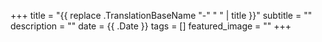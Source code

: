 +++
title =  "{{ replace .TranslationBaseName "-" " " | title }}"
subtitle = ""
description = ""
date = {{ .Date }}
tags = []
featured_image = ""
+++
